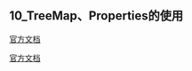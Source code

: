 ## 10_TreeMap、Properties的使用

[官方文档](https://docs.oracle.com/javase/8/docs/api/java/util/TreeMap.html)

[官方文档](https://docs.oracle.com/javase/8/docs/api/java/util/Properties.html)